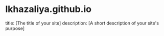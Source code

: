 # lkhazaliya.github.io

title: [The title of your site]
description: [A short description of your site's purpose]
